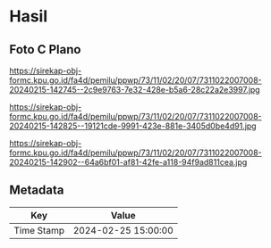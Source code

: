 # Hasil

## Foto C Plano

https://sirekap-obj-formc.kpu.go.id/fa4d/pemilu/ppwp/73/11/02/20/07/7311022007008-20240215-142745--2c9e9763-7e32-428e-b5a6-28c22a2e3997.jpg

https://sirekap-obj-formc.kpu.go.id/fa4d/pemilu/ppwp/73/11/02/20/07/7311022007008-20240215-142825--19121cde-9991-423e-881e-3405d0be4d91.jpg

https://sirekap-obj-formc.kpu.go.id/fa4d/pemilu/ppwp/73/11/02/20/07/7311022007008-20240215-142902--64a6bf01-af81-42fe-a118-94f9ad811cea.jpg


## Metadata

| Key        | Value               |
| ---------- | ------------------- |
| Time Stamp | 2024-02-25 15:00:00 |




